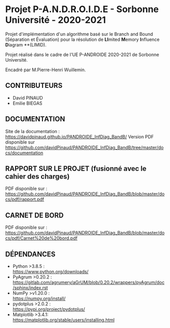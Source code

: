 # Projet P-A.N.D.R.O.I.D.E - Sorbonne Université - 2020-2021
Projet d'implémentation d'un algorithme basé sur le Branch and Bound (Séparation et Évaluation) pour la résolution de **LI**mited **M**emory **I**nfluence **D**iagram **(LIMID).

Projet réalisé dans le cadre de l'UE P-ANDROIDE 2020-2021 de Sorbonne Université.

Encadré par M.Pierre-Henri Wuillemin.

## CONTRIBUTEURS
* David PINAUD
* Emilie BIEGAS

## DOCUMENTATION
Site de la documentation :  
https://davidpinaud.github.io/PANDROIDE_InfDiag_BandB/
Version PDF disponible sur  
https://github.com/davidPinaud/PANDROIDE_InfDiag_BandB/tree/master/docs/documentation

## RAPPORT SUR LE PROJET (fusionné avec le cahier des charges)
PDF disponible sur :  
https://github.com/davidPinaud/PANDROIDE_InfDiag_BandB/blob/master/docs/pdf/rapport.pdf

## CARNET DE BORD
PDF disponible sur :
https://github.com/davidPinaud/PANDROIDE_InfDiag_BandB/blob/master/docs/pdf/Carnet%20de%20bord.pdf

## DÉPENDANCES
* Python >3.8.5 :  
https://www.python.org/downloads/  
* PyAgrum >0.20.2 :  
https://gitlab.com/agrumery/aGrUM/blob/0.20.2/wrappers/pyAgrum/doc/sphinx/index.rst  
* NumPy >v1.20.0 :  
https://numpy.org/install/   
* pydotplus >2.0.2 :  
https://pypi.org/project/pydotplus/   
* Matplotlib >3.4.1:  
https://matplotlib.org/stable/users/installing.html  

